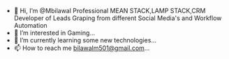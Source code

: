 - 👋 Hi, I’m @Mbilawal Professional MEAN STACK,LAMP STACK,CRM Developer of Leads Graping from different Social Media's and Workflow Automation
- 👀 I’m interested in Gaming...
- 🌱 I’m currently learning some new technologies...
- 📫 How to reach me bilawalm501@gmail.com...

<!---
Mbilawal/Mbilawal is a ✨ special ✨ repository because its `README.md` (this file) appears on your GitHub profile.
You can click the Preview link to take a look at your changes.
--->
